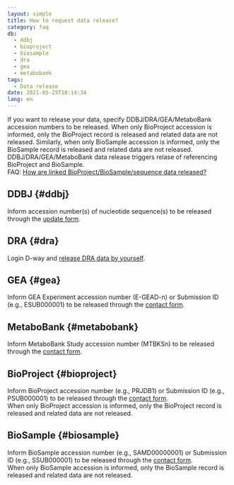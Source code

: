 ```yaml
---
layout: simple
title: How to request data release?
category: faq
db:
  - ddbj
  - bioproject
  - biosample
  - dra
  - gea
  - metabobank
tags: 
  - Data release
date: 2021-05-25T18:14:34
lang: en
---
```


If you want to release your data, specify DDBJ/DRA/GEA/MetaboBank accession numbers to be released. When only BioProject accession is informed, only the BioProject record is released and related data are not released. Similarly, when only BioSample accession is informed, only the BioSample record is released and related data are not released.    
DDBJ/DRA/GEA/MetaboBank data release triggers relase of referencing BioProject and BioSample.  
FAQ: [How are linked BioProject/BioSample/sequence data released?](/faq/en/bp-bs-seq-release-e.html)

## DDBJ {#ddbj}

Inform accession number(s) of nucleotide sequence(s) to be released through the [update form](/ddbj/update-form-e.html).

## DRA {#dra}

Login D-way and [release DRA data by yourself](/dra/update-e.html#change-hold-date).

## GEA {#gea}

Inform GEA Experiment accession number (E-GEAD-n) or Submission ID (e.g., ESUB000001) to be released through the [contact form](/contact-ddbj.html).

## MetaboBank {#metabobank}

Inform MetaboBank Study accession number (MTBKSn) to be released through the [contact form](/contact-ddbj.html).

## BioProject {#bioproject}

Inform BioProject accession number (e.g., PRJDB1) or Submission ID (e.g., PSUB000001) to be released through the [contact form](/contact-ddbj.html).    
When only BioProject accession is informed, only the BioProject record is released and related data are not released.

## BioSample {#biosample}

Inform BioSample accession number (e.g., SAMD00000001) or Submission ID (e.g., SSUB000001) to be released through the [contact form](/contact-ddbj.html).    
When only BioSample accession is informed, only the BioSample record is released and related data are not released.